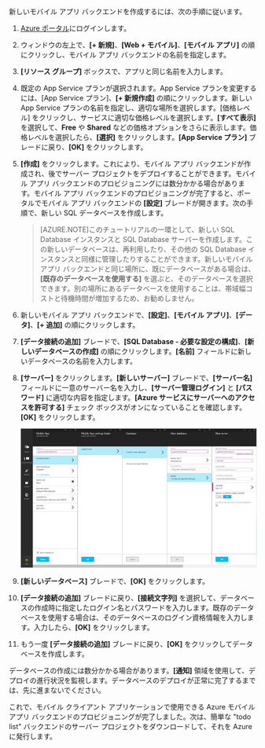 

新しいモバイル アプリ バックエンドを作成するには、次の手順に従います。

1. [Azure ポータル]にログインします。

2. ウィンドウの左上で、**[+ 新規]**、**[Web + モバイル]**、**[モバイル アプリ]** の順にクリックし、モバイル アプリ バックエンドの名前を指定します。

3. **[リソース グループ]** ボックスで、アプリと同じ名前を入力します。

4. 既定の App Service プランが選択されます。App Service プランを変更するには、[App Service プラン]、**[+ 新規作成]** の順にクリックします。新しい App Service プランの名前を指定し、適切な場所を選択します。[価格レベル] をクリックし、サービスに適切な価格レベルを選択します。**[すべて表示]** を選択して、**Free** や **Shared** などの価格オプションをさらに表示します。価格レベルを選択したら、**[選択]** をクリックします。**[App Service プラン]** ブレードに戻り、**[OK]** をクリックします。

5. **[作成]** をクリックします。これにより、モバイル アプリ バックエンドが作成され、後でサーバー プロジェクトをデプロイすることができます。モバイル アプリ バックエンドのプロビジョニングには数分かかる場合があります。モバイル アプリ バックエンドのプロビジョニングが完了すると、ポータルでモバイル アプリ バックエンドの **[設定]** ブレードが開きます。次の手順で、新しい SQL データベースを作成します。

    > [AZURE.NOTE]このチュートリアルの一環として、新しい SQL Database インスタンスと SQL Database サーバーを作成します。この新しいデータベースは、再利用したり、その他の SQL Database インスタンスと同様に管理したりすることができます。新しいモバイル アプリ バックエンドと同じ場所に、既にデータベースがある場合は、**[既存のデータベースを使用する]** を選ぶと、そのデータベースを選択できます。別の場所にあるデータベースを使用することは、帯域幅コストと待機時間が増加するため、お勧めしません。

6. 新しいモバイル アプリ バックエンドで、**[設定]**、**[モバイル アプリ]**、**[データ]**、**[+ 追加]** の順にクリックします。

7. **[データ接続の追加]** ブレードで、**[SQL Database - 必要な設定の構成]**、**[新しいデータベースの作成]** の順にクリックします。**[名前]** フィールドに新しいデータベースの名前を入力します。

8. **[サーバー]** をクリックします。**[新しいサーバー]** ブレードで、**[サーバー名]** フィールドに一意のサーバー名を入力し、**[サーバー管理ログイン]** と **[パスワード]** に適切な内容を指定します。**[Azure サービスにサーバーへのアクセスを許可する]** チェック ボックスがオンになっていることを確認します。**[OK]** をクリックします。

    ![](./media/app-service-mobile-dotnet-backend-create-new-service-preview/dotnet-backend-create-db.png)

9. **[新しいデータベース]** ブレードで、**[OK]** をクリックします。

10. **[データ接続の追加]** ブレードに戻り、**[接続文字列]** を選択して、データベースの作成時に指定したログイン名とパスワードを入力します。既存のデータベースを使用する場合は、そのデータベースのログイン資格情報を入力します。入力したら、**[OK]** をクリックします。

11. もう一度 **[データ接続の追加]** ブレードに戻り、**[OK]** をクリックしてデータベースを作成します。

データベースの作成には数分かかる場合があります。**[通知]** 領域を使用して、デプロイの進行状況を監視します。データベースのデプロイが正常に完了するまでは、先に進まないでください。

これで、モバイル クライアント アプリケーションで使用できる Azure モバイル アプリ バックエンドのプロビジョニングが完了しました。次は、簡単な "todo list" バックエンドのサーバー プロジェクトをダウンロードして、それを Azure に発行します。

<!-- URLs. -->
[Azure ポータル]: https://portal.azure.com/

<!---HONumber=Oct15_HO3-->